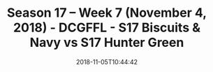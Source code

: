 ---
title: Season 17 – Week 7 (November 4, 2018) - DCGFFL - S17 Biscuits & Navy vs S17
  Hunter Green
teams-score:
- team: _teams/s17-navy.md
  score:
- team: _teams/s17-hunter-green.md
  score: 33
mvp: E. Perez (Navy), B. Allen (Hunter Green)
game-ball: Not Attributed (Navy), S. Boylan (Hunter Green)
sportsperson: Not Attributed (Navy), G. Burley (Hunter Green)
season: 17
week: 7
date: '2018-11-05T10:44:42'
pageid: season-17-week-7-november-4-2018-6696-vs-6693
---